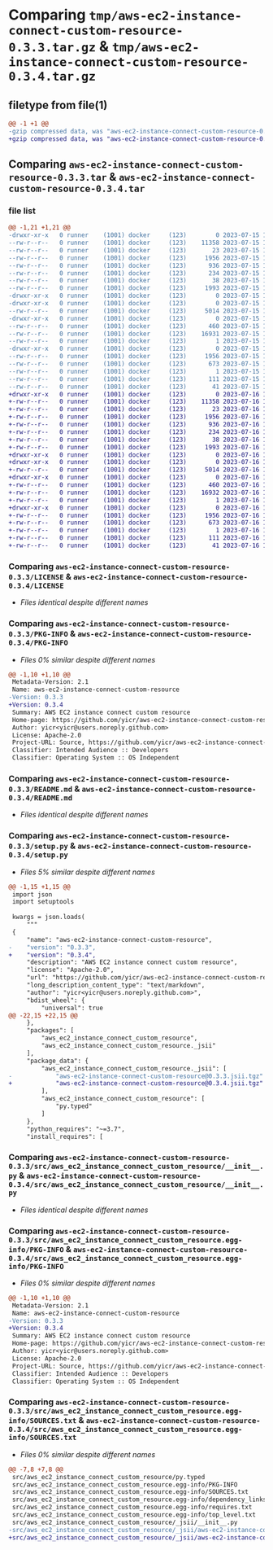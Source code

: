 # Comparing `tmp/aws-ec2-instance-connect-custom-resource-0.3.3.tar.gz` & `tmp/aws-ec2-instance-connect-custom-resource-0.3.4.tar.gz`

## filetype from file(1)

```diff
@@ -1 +1 @@
-gzip compressed data, was "aws-ec2-instance-connect-custom-resource-0.3.3.tar", last modified: Sat Jul 15 17:12:37 2023, max compression
+gzip compressed data, was "aws-ec2-instance-connect-custom-resource-0.3.4.tar", last modified: Sun Jul 16 17:12:38 2023, max compression
```

## Comparing `aws-ec2-instance-connect-custom-resource-0.3.3.tar` & `aws-ec2-instance-connect-custom-resource-0.3.4.tar`

### file list

```diff
@@ -1,21 +1,21 @@
-drwxr-xr-x   0 runner    (1001) docker     (123)        0 2023-07-15 17:12:37.613890 aws-ec2-instance-connect-custom-resource-0.3.3/
--rw-r--r--   0 runner    (1001) docker     (123)    11358 2023-07-15 17:12:25.000000 aws-ec2-instance-connect-custom-resource-0.3.3/LICENSE
--rw-r--r--   0 runner    (1001) docker     (123)       23 2023-07-15 17:12:25.000000 aws-ec2-instance-connect-custom-resource-0.3.3/MANIFEST.in
--rw-r--r--   0 runner    (1001) docker     (123)     1956 2023-07-15 17:12:37.613890 aws-ec2-instance-connect-custom-resource-0.3.3/PKG-INFO
--rw-r--r--   0 runner    (1001) docker     (123)      936 2023-07-15 17:12:25.000000 aws-ec2-instance-connect-custom-resource-0.3.3/README.md
--rw-r--r--   0 runner    (1001) docker     (123)      234 2023-07-15 17:12:25.000000 aws-ec2-instance-connect-custom-resource-0.3.3/pyproject.toml
--rw-r--r--   0 runner    (1001) docker     (123)       38 2023-07-15 17:12:37.613890 aws-ec2-instance-connect-custom-resource-0.3.3/setup.cfg
--rw-r--r--   0 runner    (1001) docker     (123)     1993 2023-07-15 17:12:25.000000 aws-ec2-instance-connect-custom-resource-0.3.3/setup.py
-drwxr-xr-x   0 runner    (1001) docker     (123)        0 2023-07-15 17:12:37.613890 aws-ec2-instance-connect-custom-resource-0.3.3/src/
-drwxr-xr-x   0 runner    (1001) docker     (123)        0 2023-07-15 17:12:37.613890 aws-ec2-instance-connect-custom-resource-0.3.3/src/aws_ec2_instance_connect_custom_resource/
--rw-r--r--   0 runner    (1001) docker     (123)     5014 2023-07-15 17:12:25.000000 aws-ec2-instance-connect-custom-resource-0.3.3/src/aws_ec2_instance_connect_custom_resource/__init__.py
-drwxr-xr-x   0 runner    (1001) docker     (123)        0 2023-07-15 17:12:37.613890 aws-ec2-instance-connect-custom-resource-0.3.3/src/aws_ec2_instance_connect_custom_resource/_jsii/
--rw-r--r--   0 runner    (1001) docker     (123)      460 2023-07-15 17:12:25.000000 aws-ec2-instance-connect-custom-resource-0.3.3/src/aws_ec2_instance_connect_custom_resource/_jsii/__init__.py
--rw-r--r--   0 runner    (1001) docker     (123)    16931 2023-07-15 17:12:25.000000 aws-ec2-instance-connect-custom-resource-0.3.3/src/aws_ec2_instance_connect_custom_resource/_jsii/aws-ec2-instance-connect-custom-resource@0.3.3.jsii.tgz
--rw-r--r--   0 runner    (1001) docker     (123)        1 2023-07-15 17:12:25.000000 aws-ec2-instance-connect-custom-resource-0.3.3/src/aws_ec2_instance_connect_custom_resource/py.typed
-drwxr-xr-x   0 runner    (1001) docker     (123)        0 2023-07-15 17:12:37.613890 aws-ec2-instance-connect-custom-resource-0.3.3/src/aws_ec2_instance_connect_custom_resource.egg-info/
--rw-r--r--   0 runner    (1001) docker     (123)     1956 2023-07-15 17:12:37.000000 aws-ec2-instance-connect-custom-resource-0.3.3/src/aws_ec2_instance_connect_custom_resource.egg-info/PKG-INFO
--rw-r--r--   0 runner    (1001) docker     (123)      673 2023-07-15 17:12:37.000000 aws-ec2-instance-connect-custom-resource-0.3.3/src/aws_ec2_instance_connect_custom_resource.egg-info/SOURCES.txt
--rw-r--r--   0 runner    (1001) docker     (123)        1 2023-07-15 17:12:37.000000 aws-ec2-instance-connect-custom-resource-0.3.3/src/aws_ec2_instance_connect_custom_resource.egg-info/dependency_links.txt
--rw-r--r--   0 runner    (1001) docker     (123)      111 2023-07-15 17:12:37.000000 aws-ec2-instance-connect-custom-resource-0.3.3/src/aws_ec2_instance_connect_custom_resource.egg-info/requires.txt
--rw-r--r--   0 runner    (1001) docker     (123)       41 2023-07-15 17:12:37.000000 aws-ec2-instance-connect-custom-resource-0.3.3/src/aws_ec2_instance_connect_custom_resource.egg-info/top_level.txt
+drwxr-xr-x   0 runner    (1001) docker     (123)        0 2023-07-16 17:12:38.804352 aws-ec2-instance-connect-custom-resource-0.3.4/
+-rw-r--r--   0 runner    (1001) docker     (123)    11358 2023-07-16 17:12:27.000000 aws-ec2-instance-connect-custom-resource-0.3.4/LICENSE
+-rw-r--r--   0 runner    (1001) docker     (123)       23 2023-07-16 17:12:27.000000 aws-ec2-instance-connect-custom-resource-0.3.4/MANIFEST.in
+-rw-r--r--   0 runner    (1001) docker     (123)     1956 2023-07-16 17:12:38.804352 aws-ec2-instance-connect-custom-resource-0.3.4/PKG-INFO
+-rw-r--r--   0 runner    (1001) docker     (123)      936 2023-07-16 17:12:27.000000 aws-ec2-instance-connect-custom-resource-0.3.4/README.md
+-rw-r--r--   0 runner    (1001) docker     (123)      234 2023-07-16 17:12:27.000000 aws-ec2-instance-connect-custom-resource-0.3.4/pyproject.toml
+-rw-r--r--   0 runner    (1001) docker     (123)       38 2023-07-16 17:12:38.804352 aws-ec2-instance-connect-custom-resource-0.3.4/setup.cfg
+-rw-r--r--   0 runner    (1001) docker     (123)     1993 2023-07-16 17:12:27.000000 aws-ec2-instance-connect-custom-resource-0.3.4/setup.py
+drwxr-xr-x   0 runner    (1001) docker     (123)        0 2023-07-16 17:12:38.800352 aws-ec2-instance-connect-custom-resource-0.3.4/src/
+drwxr-xr-x   0 runner    (1001) docker     (123)        0 2023-07-16 17:12:38.800352 aws-ec2-instance-connect-custom-resource-0.3.4/src/aws_ec2_instance_connect_custom_resource/
+-rw-r--r--   0 runner    (1001) docker     (123)     5014 2023-07-16 17:12:27.000000 aws-ec2-instance-connect-custom-resource-0.3.4/src/aws_ec2_instance_connect_custom_resource/__init__.py
+drwxr-xr-x   0 runner    (1001) docker     (123)        0 2023-07-16 17:12:38.804352 aws-ec2-instance-connect-custom-resource-0.3.4/src/aws_ec2_instance_connect_custom_resource/_jsii/
+-rw-r--r--   0 runner    (1001) docker     (123)      460 2023-07-16 17:12:27.000000 aws-ec2-instance-connect-custom-resource-0.3.4/src/aws_ec2_instance_connect_custom_resource/_jsii/__init__.py
+-rw-r--r--   0 runner    (1001) docker     (123)    16932 2023-07-16 17:12:27.000000 aws-ec2-instance-connect-custom-resource-0.3.4/src/aws_ec2_instance_connect_custom_resource/_jsii/aws-ec2-instance-connect-custom-resource@0.3.4.jsii.tgz
+-rw-r--r--   0 runner    (1001) docker     (123)        1 2023-07-16 17:12:27.000000 aws-ec2-instance-connect-custom-resource-0.3.4/src/aws_ec2_instance_connect_custom_resource/py.typed
+drwxr-xr-x   0 runner    (1001) docker     (123)        0 2023-07-16 17:12:38.804352 aws-ec2-instance-connect-custom-resource-0.3.4/src/aws_ec2_instance_connect_custom_resource.egg-info/
+-rw-r--r--   0 runner    (1001) docker     (123)     1956 2023-07-16 17:12:38.000000 aws-ec2-instance-connect-custom-resource-0.3.4/src/aws_ec2_instance_connect_custom_resource.egg-info/PKG-INFO
+-rw-r--r--   0 runner    (1001) docker     (123)      673 2023-07-16 17:12:38.000000 aws-ec2-instance-connect-custom-resource-0.3.4/src/aws_ec2_instance_connect_custom_resource.egg-info/SOURCES.txt
+-rw-r--r--   0 runner    (1001) docker     (123)        1 2023-07-16 17:12:38.000000 aws-ec2-instance-connect-custom-resource-0.3.4/src/aws_ec2_instance_connect_custom_resource.egg-info/dependency_links.txt
+-rw-r--r--   0 runner    (1001) docker     (123)      111 2023-07-16 17:12:38.000000 aws-ec2-instance-connect-custom-resource-0.3.4/src/aws_ec2_instance_connect_custom_resource.egg-info/requires.txt
+-rw-r--r--   0 runner    (1001) docker     (123)       41 2023-07-16 17:12:38.000000 aws-ec2-instance-connect-custom-resource-0.3.4/src/aws_ec2_instance_connect_custom_resource.egg-info/top_level.txt
```

### Comparing `aws-ec2-instance-connect-custom-resource-0.3.3/LICENSE` & `aws-ec2-instance-connect-custom-resource-0.3.4/LICENSE`

 * *Files identical despite different names*

### Comparing `aws-ec2-instance-connect-custom-resource-0.3.3/PKG-INFO` & `aws-ec2-instance-connect-custom-resource-0.3.4/PKG-INFO`

 * *Files 0% similar despite different names*

```diff
@@ -1,10 +1,10 @@
 Metadata-Version: 2.1
 Name: aws-ec2-instance-connect-custom-resource
-Version: 0.3.3
+Version: 0.3.4
 Summary: AWS EC2 instance connect custom resource
 Home-page: https://github.com/yicr/aws-ec2-instance-connect-custom-resource.git
 Author: yicr<yicr@users.noreply.github.com>
 License: Apache-2.0
 Project-URL: Source, https://github.com/yicr/aws-ec2-instance-connect-custom-resource.git
 Classifier: Intended Audience :: Developers
 Classifier: Operating System :: OS Independent
```

### Comparing `aws-ec2-instance-connect-custom-resource-0.3.3/README.md` & `aws-ec2-instance-connect-custom-resource-0.3.4/README.md`

 * *Files identical despite different names*

### Comparing `aws-ec2-instance-connect-custom-resource-0.3.3/setup.py` & `aws-ec2-instance-connect-custom-resource-0.3.4/setup.py`

 * *Files 5% similar despite different names*

```diff
@@ -1,15 +1,15 @@
 import json
 import setuptools
 
 kwargs = json.loads(
     """
 {
     "name": "aws-ec2-instance-connect-custom-resource",
-    "version": "0.3.3",
+    "version": "0.3.4",
     "description": "AWS EC2 instance connect custom resource",
     "license": "Apache-2.0",
     "url": "https://github.com/yicr/aws-ec2-instance-connect-custom-resource.git",
     "long_description_content_type": "text/markdown",
     "author": "yicr<yicr@users.noreply.github.com>",
     "bdist_wheel": {
         "universal": true
@@ -22,15 +22,15 @@
     },
     "packages": [
         "aws_ec2_instance_connect_custom_resource",
         "aws_ec2_instance_connect_custom_resource._jsii"
     ],
     "package_data": {
         "aws_ec2_instance_connect_custom_resource._jsii": [
-            "aws-ec2-instance-connect-custom-resource@0.3.3.jsii.tgz"
+            "aws-ec2-instance-connect-custom-resource@0.3.4.jsii.tgz"
         ],
         "aws_ec2_instance_connect_custom_resource": [
             "py.typed"
         ]
     },
     "python_requires": "~=3.7",
     "install_requires": [
```

### Comparing `aws-ec2-instance-connect-custom-resource-0.3.3/src/aws_ec2_instance_connect_custom_resource/__init__.py` & `aws-ec2-instance-connect-custom-resource-0.3.4/src/aws_ec2_instance_connect_custom_resource/__init__.py`

 * *Files identical despite different names*

### Comparing `aws-ec2-instance-connect-custom-resource-0.3.3/src/aws_ec2_instance_connect_custom_resource.egg-info/PKG-INFO` & `aws-ec2-instance-connect-custom-resource-0.3.4/src/aws_ec2_instance_connect_custom_resource.egg-info/PKG-INFO`

 * *Files 0% similar despite different names*

```diff
@@ -1,10 +1,10 @@
 Metadata-Version: 2.1
 Name: aws-ec2-instance-connect-custom-resource
-Version: 0.3.3
+Version: 0.3.4
 Summary: AWS EC2 instance connect custom resource
 Home-page: https://github.com/yicr/aws-ec2-instance-connect-custom-resource.git
 Author: yicr<yicr@users.noreply.github.com>
 License: Apache-2.0
 Project-URL: Source, https://github.com/yicr/aws-ec2-instance-connect-custom-resource.git
 Classifier: Intended Audience :: Developers
 Classifier: Operating System :: OS Independent
```

### Comparing `aws-ec2-instance-connect-custom-resource-0.3.3/src/aws_ec2_instance_connect_custom_resource.egg-info/SOURCES.txt` & `aws-ec2-instance-connect-custom-resource-0.3.4/src/aws_ec2_instance_connect_custom_resource.egg-info/SOURCES.txt`

 * *Files 0% similar despite different names*

```diff
@@ -7,8 +7,8 @@
 src/aws_ec2_instance_connect_custom_resource/py.typed
 src/aws_ec2_instance_connect_custom_resource.egg-info/PKG-INFO
 src/aws_ec2_instance_connect_custom_resource.egg-info/SOURCES.txt
 src/aws_ec2_instance_connect_custom_resource.egg-info/dependency_links.txt
 src/aws_ec2_instance_connect_custom_resource.egg-info/requires.txt
 src/aws_ec2_instance_connect_custom_resource.egg-info/top_level.txt
 src/aws_ec2_instance_connect_custom_resource/_jsii/__init__.py
-src/aws_ec2_instance_connect_custom_resource/_jsii/aws-ec2-instance-connect-custom-resource@0.3.3.jsii.tgz
+src/aws_ec2_instance_connect_custom_resource/_jsii/aws-ec2-instance-connect-custom-resource@0.3.4.jsii.tgz
```

